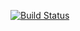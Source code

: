[![Build Status](https://travis-ci.org/Trapper-x/lab2-2.svg?branch=master)](https://travis-ci.org/Trapper-x/lab2-2)
